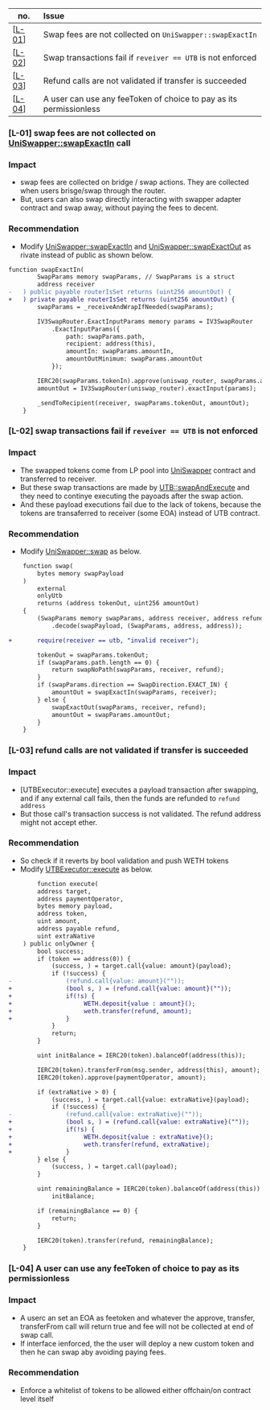  |no. |Issue
 |-|:-
| [[L-01](#l-01)] | Swap fees are not collected on `UniSwapper::swapExactIn`|
| [[L-02](#l-02)] | Swap transactions fail if `reveiver == UTB` is not enforced|
| [[L-03](#l-03)] | Refund calls are not validated if transfer is succeeded|
| [[L-04](#l-04)] | A user can use any feeToken of choice to pay as its permissionless|


### [L-01]<a name="l-01"></a> swap fees are not collected on [UniSwapper::swapExactIn](https://github.com/code-423n4/2024-01-decent/blob/011f62059f3a0b1f3577c8ccd1140f0cf3e7bb29/src/swappers/UniSwapper.sol#L123) call

### Impact
- swap fees are collected on bridge / swap actions. They are collected when users brisge/swap through the router.
- But, users can also swap directly interacting with swapper adapter contract and swap away, without paying the fees to decent.

### Recommendation

- Modify [UniSwapper::swapExactIn](https://github.com/code-423n4/2024-01-decent/blob/011f62059f3a0b1f3577c8ccd1140f0cf3e7bb29/src/swappers/UniSwapper.sol#L123) and [UniSwapper::swapExactOut](https://github.com/code-423n4/2024-01-decent/blob/011f62059f3a0b1f3577c8ccd1140f0cf3e7bb29/src/swappers/UniSwapper.sol#L143) as rivate instead of public  as shown below.

```diff  
function swapExactIn(
        SwapParams memory swapParams, // SwapParams is a struct
        address receiver
-   ) public payable routerIsSet returns (uint256 amountOut) {
+   ) private payable routerIsSet returns (uint256 amountOut) {
        swapParams = _receiveAndWrapIfNeeded(swapParams);

        IV3SwapRouter.ExactInputParams memory params = IV3SwapRouter
            .ExactInputParams({
                path: swapParams.path,
                recipient: address(this),
                amountIn: swapParams.amountIn,
                amountOutMinimum: swapParams.amountOut
            });

        IERC20(swapParams.tokenIn).approve(uniswap_router, swapParams.amountIn);
        amountOut = IV3SwapRouter(uniswap_router).exactInput(params);

        _sendToRecipient(receiver, swapParams.tokenOut, amountOut);
    }
```

### [L-02]<a name="l-02"></a> swap transactions fail if `reveiver == UTB` is not enforced

### Impact
- The swapped tokens come from LP pool into [UniSwapper](https://github.com/code-423n4/2024-01-decent/blob/011f62059f3a0b1f3577c8ccd1140f0cf3e7bb29/src/swappers/UniSwapper.sol#L13) contract and transferred to receiver.
- But these swap transactions are made by [UTB::swapAndExecute](https://github.com/code-423n4/2024-01-decent/blob/011f62059f3a0b1f3577c8ccd1140f0cf3e7bb29/src/UTB.sol#L108) and they need to continye executing the payoads after the swap action.
- And these payload executions fail due to the lack of tokens, because the tokens are transaferred to receiver (some EOA) instead of UTB contract.

### Recommendation

- Modify [UniSwapper::swap](https://github.com/code-423n4/2024-01-decent/blob/011f62059f3a0b1f3577c8ccd1140f0cf3e7bb29/src/swappers/UniSwapper.sol#L58-L77) as below.
```diff  
    function swap(
        bytes memory swapPayload
    )
        external
        onlyUtb
        returns (address tokenOut, uint256 amountOut)
    {
        (SwapParams memory swapParams, address receiver, address refund) = abi
            .decode(swapPayload, (SwapParams, address, address));

+       require(receiver == utb, "invalid receiver");

        tokenOut = swapParams.tokenOut;
        if (swapParams.path.length == 0) {
            return swapNoPath(swapParams, receiver, refund);
        }
        if (swapParams.direction == SwapDirection.EXACT_IN) {
            amountOut = swapExactIn(swapParams, receiver);
        } else {
            swapExactOut(swapParams, receiver, refund);
            amountOut = swapParams.amountOut;
        }
    }
```

### [L-03]<a name="l-03"></a> refund calls are not validated if transfer is succeeded

### Impact
- [UTBExecutor::execute] executes a payload transaction after swapping, and if any external call fails, then the funds are refunded to `refund address`
- But those call's transaction success is not validated. The refund address might not accept ether.

### Recommendation

- So check if it reverts by bool validation and push WETH tokens
- Modify [UTBExecutor::execute](https://github.com/code-423n4/2024-01-decent/blob/011f62059f3a0b1f3577c8ccd1140f0cf3e7bb29/src/swappers/UniSwapper.sol#L58-L77) as below.
```diff  
        function execute(
        address target,
        address paymentOperator,
        bytes memory payload,
        address token,
        uint amount,
        address payable refund,
        uint extraNative
    ) public onlyOwner {
        bool success;
        if (token == address(0)) {
            (success, ) = target.call{value: amount}(payload);
            if (!success) {
-               (refund.call{value: amount}(""));
+               (bool s, ) = (refund.call{value: amount}(""));
+               if(!s) {
+                    WETH.deposit{value : amount}();
+                    weth.transfer(refund, amount);
+               }
            }
            return;
        }

        uint initBalance = IERC20(token).balanceOf(address(this));

        IERC20(token).transferFrom(msg.sender, address(this), amount);
        IERC20(token).approve(paymentOperator, amount);

        if (extraNative > 0) {
            (success, ) = target.call{value: extraNative}(payload);
            if (!success) {
-               (refund.call{value: extraNative}(""));
+               (bool s, ) = (refund.call{value: extraNative}(""));
+               if(!s) {
+                    WETH.deposit{value : extraNative}();
+                    weth.transfer(refund, extraNative);
+               }
        } else {
            (success, ) = target.call(payload);
        }

        uint remainingBalance = IERC20(token).balanceOf(address(this)) -
            initBalance;

        if (remainingBalance == 0) {
            return;
        }

        IERC20(token).transfer(refund, remainingBalance);
    }
```









### [L-04]<a name="l-04"></a> A user can use any feeToken of choice to pay as its permissionless

### Impact
- A userc an set an EOA as feetoken and whatever the approve, transfer, transferFrom call will return true and fee will not be collected at end of swap call.
- If interface ienforced, the the user will deploy a new custom token and then he can swap aby avoiding paying fees.

### Recommendation

- Enforce a whitelist of tokens to be allowed either offchain/on contract level itself
